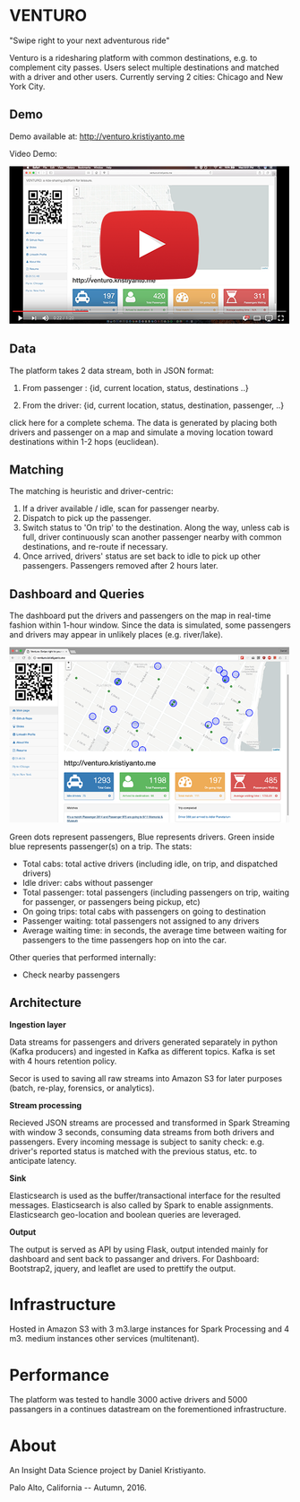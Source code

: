 # VENTURO
"Swipe right to your next adventurous ride"


Venturo is a ridesharing platform with common destinations, e.g. to complement city passes. Users select multiple destinations and matched with a driver and other users. Currently serving 2 cities: Chicago and New York City.

## Demo
Demo available at: http://venturo.kristiyanto.me


Video Demo:

[![Demo Video](media/youtube.png)](https://youtu.be/GpJAtzlqFNk)


## Data
The platform takes 2 data stream, both in JSON format:

1.  From passenger : {id, current location, status, destinations ..}

2.  From the driver: {id, current location, status, destination, passenger, ..}

click here for a complete schema. The data is generated by placing both drivers and passenger on a map and simulate a moving location toward destinations within 1-2 hops (euclidean).

## Matching
The matching is heuristic and driver-centric:

1. If a driver available / idle, scan for passenger nearby.
2. Dispatch to pick up the passenger.
3. Switch status to 'On trip' to the destination. Along the way, unless cab is full, driver continuously scan another passenger nearby with common destinations, and re-route if necessary.
4. Once arrived, drivers' status are set back to idle to pick up other passengers. Passengers removed after 2 hours later.


## Dashboard and Queries
The dashboard put the drivers and passengers on the map in real-time fashion within 1-hour window. Since the data is simulated, some passengers and drivers may appear in unlikely places (e.g. river/lake).


<img src="media/screenshot.png" width=500px />

Green dots represent passengers, Blue represents drivers. Green inside blue represents passenger(s) on a trip.
The stats:
- Total cabs: total active drivers (including idle, on trip, and dispatched drivers)
- Idle driver: cabs without passenger
- Total passenger: total passengers (including passengers on trip, waiting for passenger, or passengers being pickup, etc)
- On going trips: total cabs with passengers on going to destination
- Passenger waiting: total passengers not assigned to any drivers
- Average waiting time: in seconds, the average time between waiting for passengers to the time passengers hop on into the car.

Other queries that performed internally:
- Check nearby passengers

## Architecture
__Ingestion layer__

Data streams for passengers and drivers generated separately in python (Kafka producers) and ingested in Kafka as different topics. Kafka is set with 4 hours retention policy.

Secor is used to saving all raw streams into Amazon S3 for later purposes (batch, re-play, forensics, or analytics).

__Stream processing__

Recieved JSON streams are processed and transformed in Spark Streaming with window 3 seconds, consuming data streams from both drivers and passengers. Every incoming message is subject to sanity check: e.g. driver's reported status is matched with the previous status, etc. to anticipate latency.

__Sink__

Elasticsearch is used as the buffer/transactional interface for the resulted messages. Elasticsearch is also called by Spark to enable assignments. Elasticsearch geo-location and boolean queries are leveraged. 

__Output__

The output is served as API by using Flask, output intended  mainly for dashboard and sent back to passanger and drivers.
For Dashboard: Bootstrap2, jquery, and leaflet are used to prettify the output.

# Infrastructure
Hosted in Amazon S3 with 3 m3.large instances for Spark Processing and 4 m3. medium instances  other services (multitenant).

# Performance
The platform was tested to handle 3000 active drivers and 5000 passangers in a continues datastream on the forementioned infrastructure. 

# About
An Insight Data Science project by Daniel Kristiyanto.

Palo Alto, California -- Autumn, 2016.
